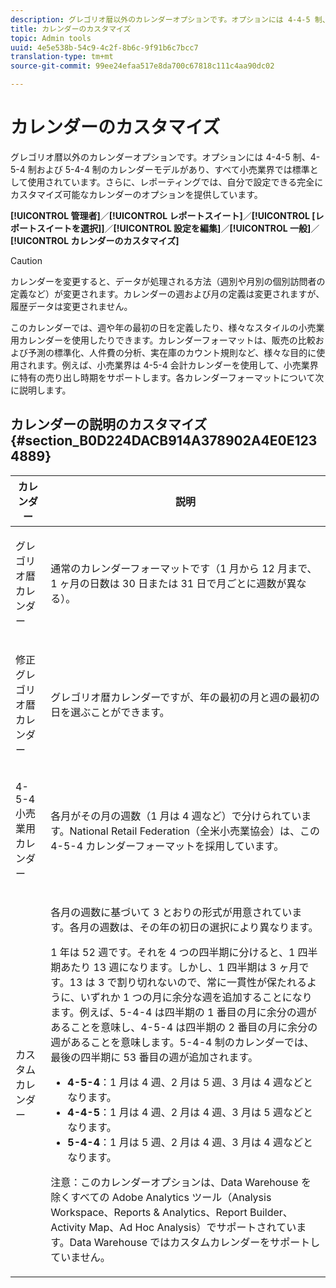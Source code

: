 ```yaml
---
description: グレゴリオ暦以外のカレンダーオプションです。オプションには 4-4-5 制、4-5-4 制および 5-4-4 制のカレンダーモデルがあり、すべて小売業界では標準として使用されています。さらに、レポーティングでは、自分で設定できる完全にカスタマイズ可能なカレンダーのオプションを提供しています。
title: カレンダーのカスタマイズ
topic: Admin tools
uuid: 4e5e538b-54c9-4c2f-8b6c-9f91b6c7bcc7
translation-type: tm+mt
source-git-commit: 99ee24efaa517e8da700c67818c111c4aa90dc02

---
```



# カレンダーのカスタマイズ

グレゴリオ暦以外のカレンダーオプションです。オプションには 4-4-5 制、4-5-4 制および 5-4-4 制のカレンダーモデルがあり、すべて小売業界では標準として使用されています。さらに、レポーティングでは、自分で設定できる完全にカスタマイズ可能なカレンダーのオプションを提供しています。

**[!UICONTROL 管理者]**／**[!UICONTROL レポートスイート]**／**[!UICONTROL [レポートスイートを選択]]**／**[!UICONTROL 設定を編集]**／**[!UICONTROL 一般]**／**[!UICONTROL カレンダーのカスタマイズ]**

>[!CAUTION]
>
>カレンダーを変更すると、データが処理される方法（週別や月別の個別訪問者の定義など）が変更されます。カレンダーの週および月の定義は変更されますが、履歴データは変更されません。

このカレンダーでは、週や年の最初の日を定義したり、様々なスタイルの小売業用カレンダーを使用したりできます。カレンダーフォーマットは、販売の比較および予測の標準化、人件費の分析、実在庫のカウント規則など、様々な目的に使用されます。例えば、小売業界は 4-5-4 会計カレンダーを使用して、小売業界に特有の売り出し時期をサポートします。各カレンダーフォーマットについて次に説明します。

## カレンダーの説明のカスタマイズ {#section_B0D224DACB914A378902A4E0E1234889}

<table id="table_E609632569EB499184E56618C2CEF742"> 
 <thead> 
  <tr> 
   <th colname="col1" class="entry"> カレンダー </th> 
   <th colname="col2" class="entry"> 説明 </th> 
  </tr> 
 </thead>
 <tbody> 
  <tr> 
   <td colname="col1"> <p>グレゴリオ暦カレンダー </p> </td> 
   <td colname="col2"> <p> 通常のカレンダーフォーマットです（1 月から 12 月まで、1 ヶ月の日数は 30 日または 31 日で月ごとに週数が異なる）。 </p> </td> 
  </tr> 
  <tr> 
   <td colname="col1"> <p>修正グレゴリオ暦カレンダー </p> </td> 
   <td colname="col2"> <p> グレゴリオ暦カレンダーですが、年の最初の月と週の最初の日を選ぶことができます。 </p> </td> 
  </tr> 
  <tr> 
   <td colname="col1"> <p>4-5-4 小売業用カレンダー </p> </td> 
   <td colname="col2"> <p> 各月がその月の週数（1 月は 4 週など）で分けられています。National Retail Federation（全米小売業協会）は、この 4-5-4 カレンダーフォーマットを採用しています。 </p> </td> 
  </tr> 
  <tr> 
   <td colname="col1"> <p>カスタムカレンダー </p> </td> 
   <td colname="col2"> <p> 各月の週数に基づいて 3 とおりの形式が用意されています。各月の週数は、その年の初日の選択により異なります。 </p> <p>1 年は 52 週です。それを 4 つの四半期に分けると、1 四半期あたり 13 週になります。しかし、1 四半期は 3 ヶ月です。13 は 3 で割り切れないので、常に一貫性が保たれるように、いずれか 1 つの月に余分な週を追加することになります。例えば、5-4-4 は四半期の 1 番目の月に余分の週があることを意味し、4-5-4 は四半期の 2 番目の月に余分の週があることを意味します。5-4-4 制のカレンダーでは、最後の四半期に 53 番目の週が追加されます。 </p> 
    <ul id="ul_1579FD106A47419486B03E248A5E6ED5"> 
     <li id="li_E9B9E8F03E324DBDA9139C2D0D599092"><b>4-5-4</b>：1 月は 4 週、2 月は 5 週、3 月は 4 週などとなります。 </li> 
     <li id="li_D0675DBDEC4641D2A8645B5CDFC565AB"><b>4-4-5</b>：1 月は 4 週、2 月は 4 週、3 月は 5 週などとなります。 </li> 
     <li id="li_6743BBB9AC9A4CFEAA0CBCE51052BC29"><b>5-4-4</b>：1 月は 5 週、2 月は 4 週、3 月は 4 週などとなります。 </li> 
    </ul> <p>注意：このカレンダーオプションは、Data Warehouse を除くすべての Adobe Analytics ツール（Analysis Workspace、Reports &amp; Analytics、Report Builder、Activity Map、Ad Hoc Analysis）でサポートされています。Data Warehouse ではカスタムカレンダーをサポートしていません。 </p> </td> 
  </tr> 
 </tbody> 
</table>

